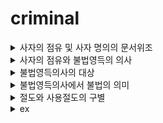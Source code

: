 # criminal


<details>
<summary>사자의 점유 및 사자 명의의 문서위조</summary>
<div markdown="1">

1. 문제의제기
2. 살해 후 영득의사가 생겨 사자의 재물을 영득한 경우
가. 사자의 점유의 인정여부: <판>긍정
3. 은행에 들어간 행위와 주거침입죄의 성립여부
<판>영업주의 명시적 또는 추정적 의사에 반하여 들어간 것 -> 주거침입죄 성립
4. 사자 명의의 문서와 명의인의 실재성 여부
<판>공공의 신용을 해할 위험성이 있을 경우 명의인의 실재를 요하지 않음
=> 사문서위조죄 및 동행사죄 성립 
5. 타인의 예금통장으로 예금을 인출한 행위 = 사기죄
    >가. 묵시적 기망행위 = 행동
    >나. 예금통장의 부정사용 = 사문서부정행사죄(사기죄의 불가벌적 사후행위)

</div>
</details>

<details>
<summary>사자의 점유와 불법영득의 의사</summary>
<div markdown="1">

1. 문제의제기
2. 사자의 점유
3. 불법영득의사의 내용
<판> 경제적 용법설 - 이용, 처분의사
4. 증거인멸죄의 성립여부
    >가. 증거인멸죄의 객체 = 타인의 형사사건, 징계사건에 관한 증거
</div>
</details>

<details>
<summary>불법영득의사의 대상</summary>
<div markdown="1">

1. 문제의제기
2. 신용카드에 대한 절도죄의 성립여부
3. 현금에 대한 죄책
    >가. 재산죄의 성립여부 
    <판> 타인의 신용카드 사용 -> ATM 현금대출 = 절도죄
    >나. 신용카드부정사용죄의 성립여부
    인출 != 본래의 용법
    현금서비스 = 본래의 용법
    >다. 절도죄와 신용카드부정사용죄 실체적 경합
</div>
</details>

<details>
<summary>불법영득의사에서 불법의 의미</summary>
<div markdown="1">

1. 문제의제기
2. 불법영득의사에서 불법의 의미
    <판>반환청구권이 있어도 절도죄 성립. 절취 불법설
3. 자구행위의 성립여부
형23조1항
대체물의 경우, 청구권 보전의 범위를 벗어난 임의 처분 or 변제충당 != 자구행위
</div>
</details>

<details>
<summary>절도와 사용절도의 구별</summary>
<div markdown="1">

1. 문제의제기
2. 불법영득의사에서 불법의 의미
    <판>반환청구권이 있어도 절도죄 성립. 절취 불법설
3. 자구행위의 성립여부
형23조1항
대체물의 경우, 청구권 보전의 범위를 벗어난 임의 처분 or 변제충당 != 자구행위
</div>
</details>

<details>
<summary>ex</summary>
<div markdown="1">

|제목|내용|
|--|--|
|1|1|
|2|10|
</div>
</details>




